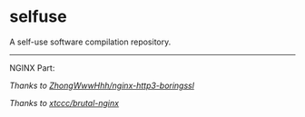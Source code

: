 # selfuse
A self-use software compilation repository.

---
NGINX Part:

*Thanks to [ZhongWwwHhh/nginx-http3-boringssl](https://github.com/ZhongWwwHhh/nginx-http3-boringssl)*

*Thanks to [xtccc/brutal-nginx](https://github.com/xtccc/brutal-nginx)*
